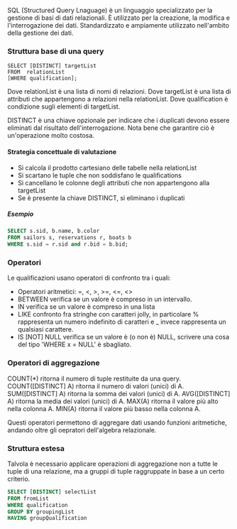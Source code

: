 SQL (Structured Query Lnaguage) è un linguaggio specializzato per la gestione di basi di dati relazionali. È utilizzato per la creazione, la modifica e l'interrogazione dei dati.
Standardizzato e ampiamente utilizzato nell'ambito della gestione dei dati.

### Struttura base di una query
```mysql
SELECT [DISTINCT] targetList
FROM  relationList
[WHERE qualification];
```
Dove relationList è una lista di nomi di relazioni.
Dove targetList è una lista di attributi che appartengono a relazioni nella relationList.
Dove qualification è condizione sugli elementi di targetList.

DISTINCT è una chiave opzionale per indicare che i duplicati devono essere eliminati dal risultato dell'interrogazione. Nota bene che garantire ciò è un'operazione molto costosa.

#### Strategia concettuale di valutazione
- Si calcola il prodotto cartesiano delle tabelle nella relationList
- Si scartano le tuple che non soddisfano le qualifications
- Si cancellano le colonne degli attributi che non appartengono alla targetList
- Se è presente la chiave DISTINCT, si eliminano i duplicati

##### Esempio
```sql
SELECT s.sid, b.name, b.color
FROM sailors s, reservations r, boats b
WHERE s.sid = r.sid and r.bid = b.bid;
```

### Operatori
Le qualificazioni usano operatori di confronto tra i quali:
- Operatori aritmetici: =, <, >, >=, <=, <>
- BETWEEN verifica se un valore è compreso in un intervallo.
- IN verifica se un valore è compreso in una lista
- LIKE confronto fra stringhe con caratteri jolly, in particolare % rappresenta un numero indefinito di caratteri e _ invece rappresenta un qualsiasi carattere.
- IS \[NOT\] NULL verifica se un valore è (o non è) NULL, scrivere una cosa del tipo 'WHERE x = NULL' è sbagliato.
### Operatori di aggregazione
COUNT(\*) ritorna il numero di tuple restituite da una query.
COUNT(\[DISTINCT\] A) ritorna il numero di valori (unici) di A.
SUM(\[DISTINCT\] A) ritorna la somma dei valori (unici) di A.
AVG(\[DISTINCT\] A) ritorna la media dei valori (unici) di A.
MAX(A) ritorna il valore più alto nella colonna A.
MIN(A) ritorna il valore più basso nella colonna A.

Questi operatori permettono di aggregare dati usando funzioni aritmetiche, andando oltre gli oepratori dell'algebra relazionale.

### Struttura estesa
Talvola è necessario applicare operazioni di aggregazione non a tutte le tuple di una relazione, ma a gruppi di tuple raggruppate in base a un certo criterio.

```sql
SELECT [DISTINCT] selectList
FROM fromList
WHERE qualification
GROUP BY groupingList
HAVING groupQualification
```
